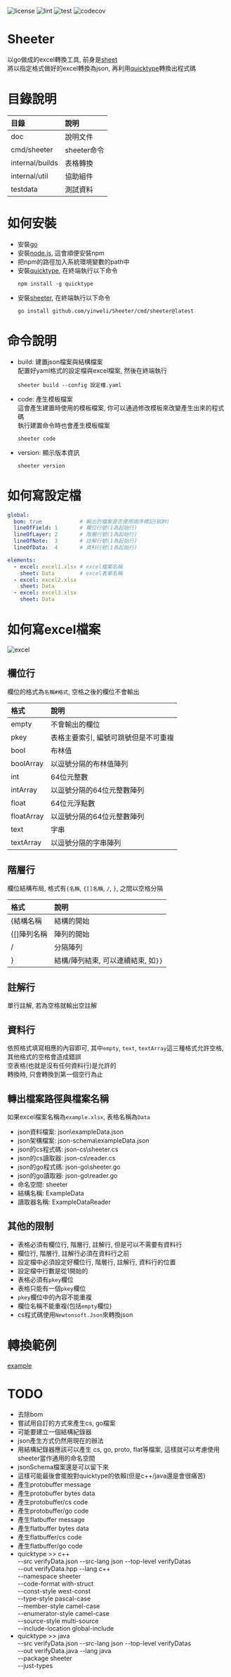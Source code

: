 ![license](https://img.shields.io/github/license/yinweli/Sheeter)
![lint](https://github.com/yinweli/Sheeter/actions/workflows/lint.yml/badge.svg)
![test](https://github.com/yinweli/Sheeter/actions/workflows/test.yml/badge.svg)
![codecov](https://codecov.io/gh/yinweli/Sheeter/branch/main/graph/badge.svg?token=LK5HL58LSN)

# Sheeter
以go做成的excel轉換工具, 前身是[sheet]  
將以指定格式做好的excel轉換為json, 再利用[quicktype]轉換出程式碼  

# 目錄說明
| 目錄            | 說明        |
|:----------------|:------------|
| doc             | 說明文件    |
| cmd/sheeter     | sheeter命令 |
| internal/builds | 表格轉換    |
| internal/util   | 協助組件    |
| testdata        | 測試資料    |

# 如何安裝
* 安裝[go]
* 安裝[node.js], 這會順便安裝npm
* 把npm的路徑加入系統環境變數的path中
* 安裝[quicktype], 在終端執行以下命令
  ```shell
  npm install -g quicktype
  ```
* 安裝[sheeter], 在終端執行以下命令
  ```shell
  go install github.com/yinweli/Sheeter/cmd/sheeter@latest
  ```

# 命令說明
* build: 建置json檔案與結構檔案  
  配置好yaml格式的設定檔與excel檔案, 然後在終端執行  
  ```shell
  sheeter build --config 設定檔.yaml
  ```
* code: 產生模板檔案  
  這會產生建置時使用的模板檔案, 你可以通過修改模板來改變產生出來的程式碼  
  執行建置命令時也會產生模板檔案  
  ```shell
  sheeter code
  ```
* version: 顯示版本資訊  
  ```sheel
  sheeter version
  ```  

# 如何寫設定檔
```yaml
global:
  bom: true            # 輸出的檔案是否使用順序標記(BOM)
  lineOfField: 1       # 欄位行號(1為起始行)
  lineOfLayer: 2       # 階層行號(1為起始行)
  lineOfNote:  3       # 註解行號(1為起始行)
  lineOfData:  4       # 資料行號(1為起始行)

elements:
  - excel: excel1.xlsx # excel檔案名稱
    sheet: Data        # excel表單名稱
  - excel: excel2.xlsx
    sheet: Data
  - excel: excel3.xlsx
    sheet: Data
```

# 如何寫excel檔案
![excel]

## 欄位行
欄位的格式為`名稱#格式`, 空格之後的欄位不會輸出  

| 格式        | 說明                                 |
|:------------|:-------------------------------------|
| empty       | 不會輸出的欄位                       |
| pkey        | 表格主要索引, 編號可跳號但是不可重複 |
| bool        | 布林值                               |
| boolArray   | 以逗號分隔的布林值陣列               |
| int         | 64位元整數                           |
| intArray    | 以逗號分隔的64位元整數陣列           |
| float       | 64位元浮點數                         |
| floatArray  | 以逗號分隔的64位元整數陣列           |
| text        | 字串                                 |
| textArray   | 以逗號分隔的字串陣列                 |

## 階層行
欄位結構布局, 格式有`{名稱`, `{[]名稱`, `/`, `}`, 之間以空格分隔  

| 格式        | 說明                                 |
|:------------|:-------------------------------------|
| {結構名稱   | 結構的開始                           |
| {[]陣列名稱 | 陣列的開始                           |
| /           | 分隔陣列                             |
| }           | 結構/陣列結束, 可以連續結束, 如`}}`  |

## 註解行
單行註解, 若為空格就輸出空註解  

## 資料行
依照格式填寫相應的內容即可, 其中`empty`, `text`, `textArray`這三種格式允許空格, 其他格式的空格會造成錯誤  
空表格(也就是沒有任何資料行)是允許的  
轉換時, 只會轉換到第一個空行為止  

## 轉出檔案路徑與檔案名稱
如果excel檔案名稱為`example.xlsx`, 表格名稱為`Data`  
* json資料檔案: json\exampleData.json
* json架構檔案: json-schema\exampleData.json
* json的cs程式碼: json-cs\sheeter.cs
* json的cs讀取器: json-cs\reader.cs
* json的go程式碼: json-go\sheeter.go
* json的go讀取器: json-go\reader.go
* 命名空間: sheeter
* 結構名稱: ExampleData
* 讀取器名稱: ExampleDataReader

## 其他的限制
* 表格必須有欄位行, 階層行, 註解行, 但是可以不需要有資料行
* 欄位行, 階層行, 註解行必須在資料行之前
* 設定檔中必須設定好欄位行, 階層行, 註解行, 資料行的位置
* 設定檔中行數是從1開始的
* 表格必須有`pkey`欄位
* 表格只能有一個`pkey`欄位
* `pkey`欄位中的內容不能重複
* 欄位名稱不能重複(包括`empty`欄位)
* cs程式碼使用`Newtonsoft.Json`來轉換json

# 轉換範例
[example]

# TODO
* 去除bom
* 嘗試用自訂的方式來產生cs, go檔案
* 可能要建立一個結構紀錄器
* json產生方式仍然用現在的辦法
* 用結構紀錄器應該可以產生 cs, go, proto, flat等檔案, 這樣就可以考慮使用sheeter當作通用的命名空間
* jsonSchema檔案還是可以留下來
* 這樣可能最後會擺脫對quicktype的依賴(但是c++/java還是會很痛苦)
* 產生protobuffer message
* 產生protobuffer bytes data
* 產生protobuffer/cs code
* 產生protobuffer/go code
* 產生flatbuffer message
* 產生flatbuffer bytes data
* 產生flatbuffer/cs code
* 產生flatbuffer/go code
* quicktype >> c++  
  --src verifyData.json --src-lang json --top-level verifyDatas  
  --out verifyData.hpp --lang c++  
  --namespace sheeter  
  --code-format with-struct  
  --const-style west-const  
  --type-style pascal-case  
  --member-style camel-case  
  --enumerator-style camel-case  
  --source-style multi-source  
  --include-location global-include  
* quicktype >> java  
  --src verifyData.json --src-lang json --top-level verifyDatas  
  --out verifyData.java --lang java  
  --package sheeter  
  --just-types  

[go]: https://go.dev/dl/
[node.js]: https://nodejs.org/en/
[quicktype]: https://github.com/quicktype/quicktype
[sheet]: https://github.com/yinweli/Sheet
[sheeter]: https://github.com/yinweli/sheeter

[excel]: doc/image/excel.jpg
[example]: doc/example/example.7z